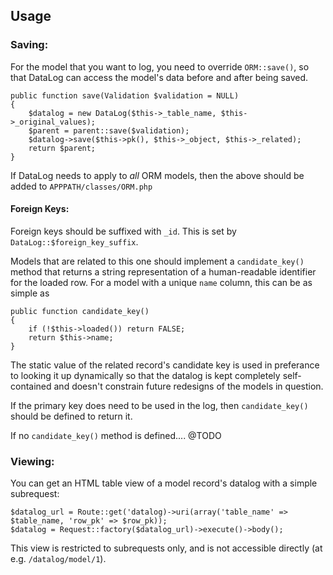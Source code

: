 ## Usage

### Saving:

For the model that you want to log, you need to override `ORM::save()`,
so that DataLog can access the model's data before and after being saved.

	public function save(Validation $validation = NULL)
	{
		$datalog = new DataLog($this->_table_name, $this->_original_values);
		$parent = parent::save($validation);
		$datalog->save($this->pk(), $this->_object, $this->_related);
		return $parent;
	}

If DataLog needs to apply to *all* ORM models,
then the above should be added to `APPPATH/classes/ORM.php`

#### Foreign Keys:

Foreign keys should be suffixed with `_id`.
This is set by `DataLog::$foreign_key_suffix`.

Models that are related to this one should implement a `candidate_key()` method
that returns a string representation of a human-readable identifier for the
loaded row. For a model with a unique `name` column, this can be as simple as 

	public function candidate_key()
	{
		if (!$this->loaded()) return FALSE;
		return $this->name;
	}

The static value of the related record's candidate key is used in preferance to
looking it up dynamically so that the datalog is kept completely self-contained
and doesn't constrain future redesigns of the models in question.

If the primary key does need to be used in the log,
then `candidate_key()` should be defined to return it.

If no `candidate_key()` method is defined.... @TODO

### Viewing:

You can get an HTML table view of a model record's datalog
with a simple subrequest:

	$datalog_url = Route::get('datalog)->uri(array('table_name' => $table_name, 'row_pk' => $row_pk));
	$datalog = Request::factory($datalog_url)->execute()->body();

This view is restricted to subrequests only, and is not accessible directly
(at e.g. `/datalog/model/1`).
